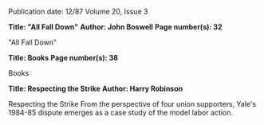 Publication date: 12/87
Volume 20, Issue 3

**Title: "All Fall Down"**
**Author: John Boswell**
**Page number(s): 32**

"All Fall Down"


**Title: Books**
**Page number(s): 38**

Books


**Title: Respecting the Strike**
**Author: Harry Robinson**

Respecting the Strike 
From the perspective of four union supporters, Yale's 1984-85 dispute emerges as a case 
study of the model labor action.